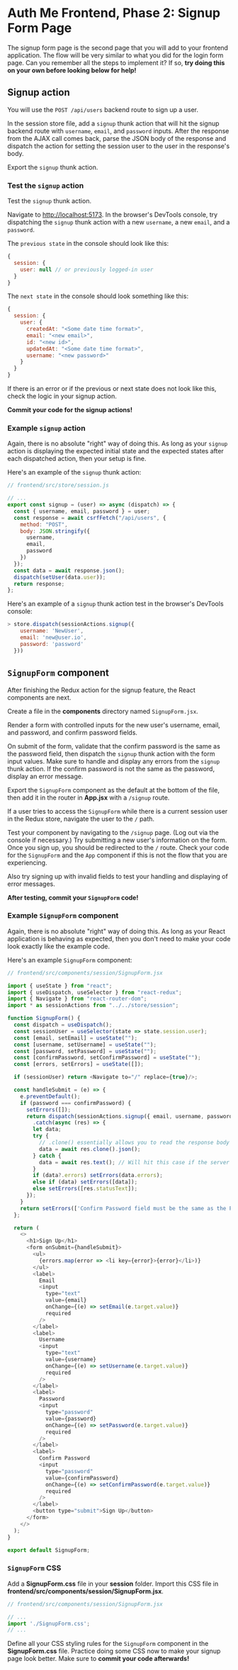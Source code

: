 # Auth Me Frontend, Phase 2: Signup Form Page

The signup form page is the second page that you will add to your frontend
application. The flow will be very similar to what you did for the login form
page. Can you remember all the steps to implement it? If so, **try doing this on
your own before looking below for help!**

## Signup action

You will use the `POST /api/users` backend route to sign up a user.

In the session store file, add a `signup` thunk action that will hit the signup
backend route with `username`, `email`, and `password` inputs. After the
response from the AJAX call comes back, parse the JSON body of the response and
dispatch the action for setting the session user to the user in the response's
body.

Export the `signup` thunk action.

### Test the `signup` action

Test the `signup` thunk action.

Navigate to [http://localhost:5173]. In the browser's DevTools console, try
dispatching the `signup` thunk action with a new `username`, a new `email`, and
a `password`.

The `previous state` in the console should look like this:

```js
{
  session: {
    user: null // or previously logged-in user
  }
}
```

The `next state` in the console should look something like this:

```js
{
  session: {
    user: {
      createdAt: "<Some date time format>",
      email: "<new email>",
      id: "<new id>",
      updatedAt: "<Some date time format>",
      username: "<new password>"
    }
  }
}
```

If there is an error or if the previous or next state does not look like this,
check the logic in your signup action.

**Commit your code for the signup actions!**

### Example `signup` action

Again, there is no absolute "right" way of doing this. As long as your `signup`
action is displaying the expected initial state and the expected states after
each dispatched action, then your setup is fine.

Here's an example of the `signup` thunk action:

```js
// frontend/src/store/session.js

// ...
export const signup = (user) => async (dispatch) => {
  const { username, email, password } = user;
  const response = await csrfFetch("/api/users", {
    method: "POST",
    body: JSON.stringify({
      username,
      email,
      password
    })
  });
  const data = await response.json();
  dispatch(setUser(data.user));
  return response;
};
```

Here's an example of a `signup` thunk action test in the browser's DevTools
console:

```js
> store.dispatch(sessionActions.signup({
    username: 'NewUser',
    email: 'new@user.io',
    password: 'password'
  }))
```

## `SignupForm` component

After finishing the Redux action for the signup feature, the React components
are next.

Create a file in the __components__ directory named `SignupForm.jsx`.

Render a form with controlled inputs for the new user's username, email, and
password, and confirm password fields.

On submit of the form, validate that the confirm password is the same as the
password field, then dispatch the `signup` thunk action with the form input
values. Make sure to handle and display any errors from the `signup` thunk
action. If the confirm password is not the same as the password, display an
error message.

Export the `SignupForm` component as the default at the bottom of the file, then
add it in the router in __App.jsx__ with a `/signup` route.

If a user tries to access the `SignupForm` while there is a current session user
in the Redux store, navigate the user to the `/` path.

Test your component by navigating to the `/signup` page. (Log out via the
console if necessary.) Try submitting a new user's information on the form. Once
you sign up, you should be redirected to the `/` route. Check your code for the
`SignupForm` and the `App` component if this is not the flow that you are
experiencing.

Also try signing up with invalid fields to test your handling and displaying of
error messages.

**After testing, commit your `SignupForm` code!**

### Example `SignupForm` component

Again, there is no absolute "right" way of doing this. As long as your React
application is behaving as expected, then you don't need to make your code look
exactly like the example code.

Here's an example `SignupForm` component:

```js
// frontend/src/components/session/SignupForm.jsx

import { useState } from "react";
import { useDispatch, useSelector } from "react-redux";
import { Navigate } from "react-router-dom";
import * as sessionActions from "../../store/session";

function SignupForm() {
  const dispatch = useDispatch();
  const sessionUser = useSelector(state => state.session.user);
  const [email, setEmail] = useState("");
  const [username, setUsername] = useState("");
  const [password, setPassword] = useState("");
  const [confirmPassword, setConfirmPassword] = useState("");
  const [errors, setErrors] = useState([]);

  if (sessionUser) return <Navigate to="/" replace={true}/>;

  const handleSubmit = (e) => {
    e.preventDefault();
    if (password === confirmPassword) {
      setErrors([]);
      return dispatch(sessionActions.signup({ email, username, password }))
        .catch(async (res) => {
        let data;
        try {
          // .clone() essentially allows you to read the response body twice
          data = await res.clone().json();
        } catch {
          data = await res.text(); // Will hit this case if the server is down
        }
        if (data?.errors) setErrors(data.errors);
        else if (data) setErrors([data]);
        else setErrors([res.statusText]);
      });
    }
    return setErrors(['Confirm Password field must be the same as the Password field']);
  };

  return (
    <>
      <h1>Sign Up</h1>
      <form onSubmit={handleSubmit}>
        <ul>
          {errors.map(error => <li key={error}>{error}</li>)}
        </ul>
        <label>
          Email
          <input
            type="text"
            value={email}
            onChange={(e) => setEmail(e.target.value)}
            required
          />
        </label>
        <label>
          Username
          <input
            type="text"
            value={username}
            onChange={(e) => setUsername(e.target.value)}
            required
          />
        </label>
        <label>
          Password
          <input
            type="password"
            value={password}
            onChange={(e) => setPassword(e.target.value)}
            required
          />
        </label>
        <label>
          Confirm Password
          <input
            type="password"
            value={confirmPassword}
            onChange={(e) => setConfirmPassword(e.target.value)}
            required
          />
        </label>
        <button type="submit">Sign Up</button>
      </form>
    </>
  );
}

export default SignupForm;
```

### `SignupForm` CSS

Add a __SignupForm.css__ file in your __session__ folder. Import this CSS file
in __frontend/src/components/session/SignupForm.jsx__.

```js
// frontend/src/components/session/SignupForm.jsx

// ...
import './SignupForm.css';
// ...
```

Define all your CSS styling rules for the `SignupForm` component in the
__SignupForm.css__ file. Practice doing some CSS now to make your signup page
look better. Make sure to **commit your code afterwards!**

[http://localhost:5173]: http://localhost:5173
